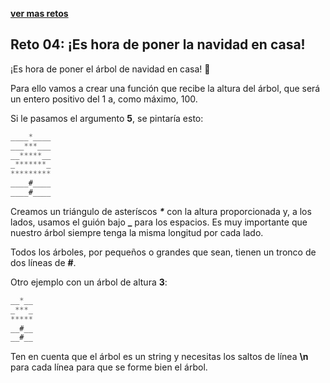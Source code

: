 [**ver mas retos**](../README.md)

## Reto 04: ¡Es hora de poner la navidad en casa!

¡Es hora de poner el árbol de navidad en casa! 🎄

Para ello vamos a crear una función que recibe la altura del árbol, que será un entero positivo del 1 a, como máximo, 100.

Si le pasamos el argumento **5**, se pintaría esto:

```js
____*____
___***___
__*****__
_*******_
*********
____#____
____#____
```

Creamos un triángulo de asteríscos ***\**** con la altura proporcionada y, a los lados, usamos el guión bajo **\_** para los espacios. Es muy importante que nuestro árbol siempre tenga la misma longitud por cada lado.

Todos los árboles, por pequeños o grandes que sean, tienen un tronco de dos líneas de **#**.

Otro ejemplo con un árbol de altura **3**:

```js
__*__
_***_
*****
__#__
__#__
```

Ten en cuenta que el árbol es un string y necesitas los saltos de línea **\n** para cada línea para que se forme bien el árbol.
